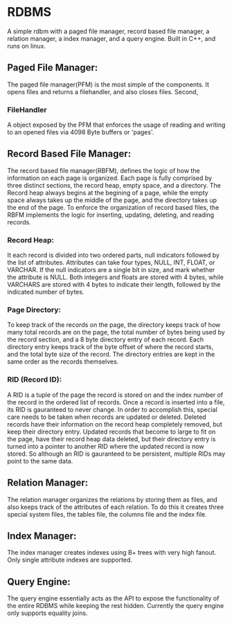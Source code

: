 # RDBMS
A simple rdbm with a paged file manager, record based file manager, a relation manager, a index manager, and a query engine.
Built in C++, and runs on linux.

## Paged File Manager:
The paged file manager(PFM) is the most simple of the components. 
It opens files and returns a filehandler, and also closes files. Second, 

### FileHandler
A object exposed by the PFM that enforces the usage of reading and writing to an opened files via 4098 Byte buffers or 'pages'.

## Record Based File Manager:
The record based file manager(RBFM), defines the logic of how the information on each page is organized. 
Each page is fully comprised by three distinct sections, the record heap, empty space, and a directory. 
The Record heap always begins at the begining of a page, while the empty space always takes up the middle of the page, and the directory takes up the end of the page. 
To enforce the organization of record based files, the RBFM implements the logic for inserting, updating, deleting, and reading records.

### Record Heap:
It each record is divided into two ordered parts, null indicators followed by the list of attributes. 
Attributes can take four types, NULL, INT, FLOAT, or VARCHAR. If the null indicators are a single bit in size, and mark whether the attribute is NULL. 
Both integers and floats are stored with 4 bytes, while VARCHARS are stored with 4 bytes to indicate their length, followed by the indicated number of bytes.

### Page Directory:
To keep track of the records on the page, the directory keeps track of how many total records are on the page, the total number of bytes being used by the record section, and a 8 byte directory entry of each record. Each directory entry keeps track of the byte offset of where the record starts, and the total byte size of the record. The directory entries are kept in the same order as the records themselves.

### RID (Record ID):
A RID is a tuple of the page the record is stored on and the index number of the record in the ordered list of records.
Once a record is inserted into a file, its RID is gauranteed to never change. In order to accomplish this, special care needs to be taken when records are updated or deleted.
Deleted records have their information on the record heap completely removed, but keep their directory entry. 
Updated records that become to large to fit on the page, have their record heap data deleted, but their directory entry is turned into a pointer to another RID where the updated record is now stored.
So although an RID is gauranteed to be persistent, multiple RIDs may point to the same data.

## Relation Manager:
The relation manager organizes the relations by storing them as files, and also keeps track of the attributes of each relation. To do this it creates three special system files, the tables file, the columns file and the index file.

## Index Manager:
The index manager creates indexes using B+ trees with very high fanout. Only single attribute indexes are supported.

## Query Engine:
The query engine essentially acts as the API to expose the functionality of the entire RDBMS while keeping the rest hidden. Currently the query engine only supports equality joins.
